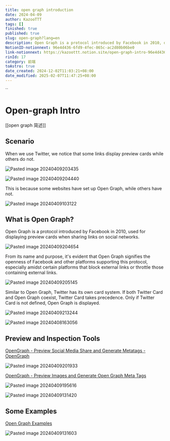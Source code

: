 ```yaml
---
title: open graph introduction
date: 2024-04-09
author: KazooTTT
tags: []
finished: true
published: true
slug: open-graph?lang=en
description: Open Graph is a protocol introduced by Facebook in 2010, designed to enhance the display of preview cards when sharing links on social networks like Twitter. It allows websites to control how their content appears when shared, differentiating between links that show previews and those that do not. Twitter also has its own card system, which takes precedence over Open Graph if both are present. Tools like OpenGraph.xyz and opengraph.dev help in previewing and generating Open Graph meta tags for better social media sharing.
NotionID-notionnext: 96e4d436-6fd9-4fec-865c-ac2d80b06be0
link-notionnext: https://kazoottt.notion.site/open-graph-intro-96e4d4366fd94fec865cac2d80b06be0
rinId: 17
category: 前端
toAstro: true
date_created: 2024-12-02T11:03:21+08:00
date_modified: 2025-02-07T11:47:25+08:00
---
```


``

# Open-graph Intro

[[open graph 简述]]

## Scenario

When we use Twitter, we notice that some links display preview cards while others do not.

![Pasted image 20240409203435](https://pictures.kazoottt.top/2024/04/2024049-bc909874e20bb629c839253d3943d659.png)

![Pasted image 20240409204440](https://pictures.kazoottt.top/2024/04/2024049-4a9e81697a9703fe745e3052d4cbd1cd.png)

This is because some websites have set up Open Graph, while others have not.

![Pasted image 20240409103122](https://pictures.kazoottt.top/2024/04/2024049-087f0fbb7b7c5f497748c7fb9a12cdda.png)

## What is Open Graph?

Open Graph is a protocol introduced by Facebook in 2010, used for displaying preview cards when sharing links on social networks.

![Pasted image 20240409204654](https://pictures.kazoottt.top/2024/04/2024049-3dd20b82e78f86d49d9b7994a75ecb5c.png)

From its name and purpose, it's evident that Open Graph signifies the openness of Facebook and other platforms supporting this protocol, especially amidst certain platforms that block external links or throttle those containing external links.

![Pasted image 20240409205145](https://pictures.kazoottt.top/2024/04/2024049-df5e5b3488dffbd26760c4e44ee0914a.png)

Similar to Open Graph, Twitter has its own card system. If both Twitter Card and Open Graph coexist, Twitter Card takes precedence. Only if Twitter Card is not defined, Open Graph is displayed.

![Pasted image 20240409213244](https://pictures.kazoottt.top/2024/04/2024049-4621b20b74ec8f5aed0a133d5f38d28e.png)

![Pasted image 20240408163056](https://pictures.kazoottt.top/2024/04/2024049-ab3a3a2fdeb0b839edc4ad6b2b226515.png)

## Preview and Inspection Tools

[OpenGraph - Preview Social Media Share and Generate Metatags - OpenGraph](https://www.opengraph.xyz/)

![Pasted image 20240409201933](https://pictures.kazoottt.top/2024/04/2024049-ef4f78169782a186e08463a76ff65f1f.png)

[OpenGraph - Preview Images and Generate Open Graph Meta Tags](https://opengraph.dev/)

![Pasted image 20240409195616](https://pictures.kazoottt.top/2024/04/2024049-6901afe74ffbf8affe03e69a0ffecfa4.png)

![Pasted image 20240409131420](https://pictures.kazoottt.top/2024/04/2024049-c92de25d68dbdfbd37639c11df5bb091.png)

## Some Examples

[Open Graph Examples](https://opengraphexamples.com/)

![Pasted image 20240409131603](https://pictures.kazoottt.top/2024/04/2024049-188a013e0965f2e4b004de4a915b07b7.png)

